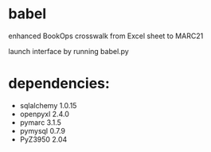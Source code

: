 # babel
enhanced BookOps crosswalk from Excel sheet to MARC21

launch interface by running babel.py

# dependencies:
* sqlalchemy 1.0.15
* openpyxl 2.4.0
* pymarc 3.1.5
* pymysql 0.7.9
* PyZ3950 2.04
